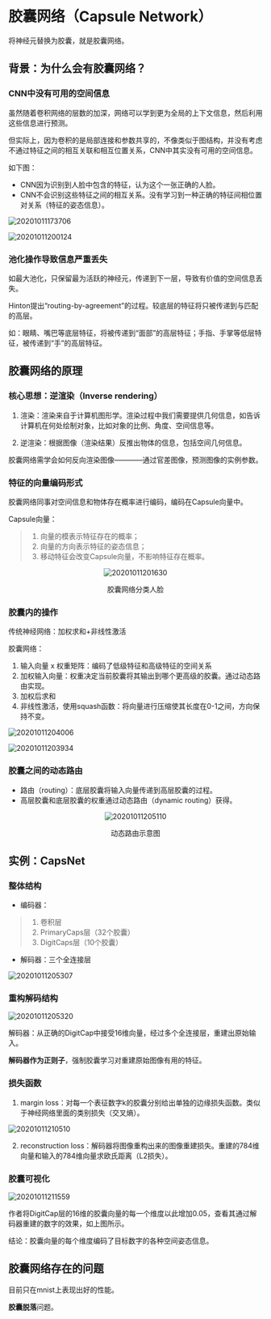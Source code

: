 # 胶囊网络（Capsule Network）

将神经元替换为胶囊，就是胶囊网络。

## 背景：为什么会有胶囊网络？

### CNN中没有可用的空间信息

虽然随着卷积网络的层数的加深，网络可以学到更为全局的上下文信息，然后利用这些信息进行预测。

但实际上，因为卷积的是局部连接和参数共享的，不像类似于图结构，并没有考虑不通过特征之间的相互关联和相互位置关系，CNN中其实没有可用的空间信息。

如下图：
- CNN因为识别到人脸中包含的特征，认为这个一张正确的人脸。
- CNN不会识别这些特征之间的相互关系。没有学习到一种正确的特征间相位置对关系（特征的姿态信息）。

![20201011173706](https://raw.githubusercontent.com/brisyramshere/PicturesBed/master/20201011173706.png)

![20201011200124](https://raw.githubusercontent.com/brisyramshere/PicturesBed/master/20201011200124.png)

### 池化操作导致信息严重丢失

如最大池化，只保留最为活跃的神经元，传递到下一层，导致有价值的空间信息丢失。

Hinton提出“routing-by-agreement”的过程。较底层的特征将只被传递到与匹配的高层。

如：眼睛、嘴巴等底层特征，将被传递到“面部”的高层特征；手指、手掌等低层特征，被传递到“手”的高层特征。

## 胶囊网络的原理

### 核心思想：逆渲染（Inverse rendering）

1. 渲染：渲染来自于计算机图形学。渲染过程中我们需要提供几何信息，如告诉计算机在何处绘制对象，比如对象的比例、角度、空间信息等。

2. 逆渲染：根据图像（渲染结果）反推出物体的信息，包括空间几何信息。

胶囊网络需学会如何反向渲染图像————通过官差图像，预测图像的实例参数。

### 特征的向量编码形式
胶囊网络同事对空间信息和物体存在概率进行编码，编码在Capsule向量中。

Capsule向量：
>1. 向量的模表示特征存在的概率；
>2. 向量的方向表示特征的姿态信息；
>3. 移动特征会改变Capsule向量，不影响特征存在概率。

<center>

![20201011201630](https://raw.githubusercontent.com/brisyramshere/PicturesBed/master/20201011201630.png)

胶囊网络分类人脸

</center>

### 胶囊内的操作

传统神经网络：加权求和+非线性激活

胶囊网络：
1. 输入向量 x 权重矩阵：编码了低级特征和高级特征的空间关系
2. 加权输入向量：权重决定当前胶囊将其输出到哪个更高级的胶囊。通过动态路由实现。 
3. 加权后求和
4. 非线性激活，使用squash函数：将向量进行压缩使其长度在0-1之间，方向保持不变。

![20201011204006](https://raw.githubusercontent.com/brisyramshere/PicturesBed/master/20201011204006.png)

![20201011203934](https://raw.githubusercontent.com/brisyramshere/PicturesBed/master/20201011203934.png)

### 胶囊之间的动态路由

- 路由（routing）：底层胶囊将输入向量传递到高层胶囊的过程。
- 高层胶囊和底层胶囊的权重通过动态路由（dynamic routing）获得。

<center>

![20201011205110](https://raw.githubusercontent.com/brisyramshere/PicturesBed/master/20201011205110.png)

动态路由示意图

</center>

## 实例：CapsNet

### 整体结构

- 编码器：
>1. 卷积层
>2. PrimaryCaps层（32个胶囊）
>3. DigitCaps层（10个胶囊）

- 解码器：三个全连接层

![20201011205307](https://raw.githubusercontent.com/brisyramshere/PicturesBed/master/20201011205307.png)

### 重构解码结构

![20201011205320](https://raw.githubusercontent.com/brisyramshere/PicturesBed/master/20201011205320.png)

解码器：从正确的DigitCap中接受16维向量，经过多个全连接层，重建出原始输入。

**解码器作为正则子**，强制胶囊学习对重建原始图像有用的特征。

### 损失函数

1. margin loss：对每一个表征数字k的胶囊分别给出单独的边缘损失函数。类似于神经网络里面的类别损失（交叉熵）。

![20201011210510](https://raw.githubusercontent.com/brisyramshere/PicturesBed/master/20201011210510.png)

2. reconstruction loss：解码器将图像重构出来的图像重建损失。重建的784维向量和输入的784维向量求欧氏距离（L2损失）。

### 胶囊可视化

![20201011211559](https://raw.githubusercontent.com/brisyramshere/PicturesBed/master/20201011211559.png)

作者将DigitCap层的16维的胶囊向量的每一个维度以此增加0.05，查看其通过解码器重建的数字的效果，如上图所示。

结论：胶囊向量的每个维度编码了目标数字的各种空间姿态信息。

## 胶囊网络存在的问题

目前只在mnist上表现出好的性能。

**胶囊脱落**问题。

